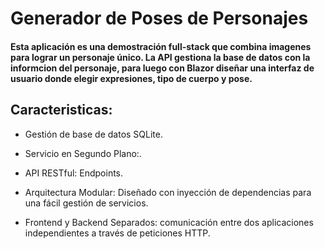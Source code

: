 # Generador de Poses de Personajes

#### Esta aplicación es una demostración full-stack que combina imagenes para lograr un personaje único. La API gestiona la base de datos con la informcion del personaje, para luego con Blazor diseñar una interfaz de usuario donde elegir expresiones, tipo de cuerpo y pose.

## Caracteristicas:
- Gestión de base de datos SQLite.

- Servicio en Segundo Plano:.

- API RESTful: Endpoints.

- Arquitectura Modular: Diseñado con inyección de dependencias para una fácil gestión de servicios.

- Frontend y Backend Separados: comunicación entre dos aplicaciones independientes a través de peticiones HTTP.
